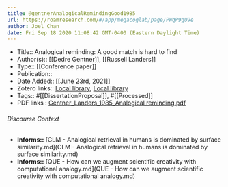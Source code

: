 ```yaml
---
title: @gentnerAnalogicalRemindingGood1985
url: https://roamresearch.com/#/app/megacoglab/page/PWqP9gU9e
author: Joel Chan
date: Fri Sep 18 2020 11:08:42 GMT-0400 (Eastern Daylight Time)
---
```


- Title:: Analogical reminding: A good match is hard to find
- Author(s):: [[Dedre Gentner]], [[Russell Landers]]
- Type:: [[Conference paper]]
- Publication::
- Date Added:: [[June 23rd, 2021]]
- Zotero links:: [Local library](zotero://select/groups/2451508/items/X9WMQ6QZ), [Local library](https://www.zotero.org/groups/2451508/items/X9WMQ6QZ)
- Tags:: #[[DissertationProposal]], #[[Processed]]
- PDF links : [Gentner_Landers_1985_Analogical reminding.pdf](zotero://open-pdf/groups/2451508/items/GMV2WY4J)

###### Discourse Context

- **Informs::** [CLM - Analogical retrieval in humans is dominated by surface similarity.md](CLM - Analogical retrieval in humans is dominated by surface similarity.md)
- **Informs::** [QUE - How can we augment scientific creativity with computational analogy.md](QUE - How can we augment scientific creativity with computational analogy.md)

